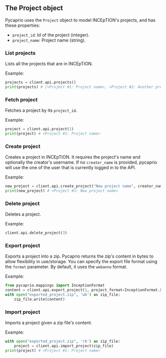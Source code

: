 ## The Project object

Pycaprio uses the `Project` object to model INCEpTION's projects, and has these properties:

* `project_id`: Id of the project (integer).
* `project_name`: Project name (string).


### List projects
Lists all the projects that are in INCEpTION.

Example:
```python
projects = client.api.projects()
print(projects) # [<Project #1: Project name>, <Project #2: Another project>]
```

### Fetch project
Fetches a project by its `project_id`.

Example: 

```python
project = client.api.project(1)
print(project) # <Project #1: Project name>
```

### Create project
Creates a project in INCEpTION. It requires the project's name and optionally the creator's username.
If no `creator_name` is provided, pycaprio will use the one of the user that is currently logged in to the API.

Example:

```python
new_project = client.api.create_project("New project name", creator_name="other user")
print(new_project) # <Project #3: New project name>
```

### Delete project
Deletes a project.

Example:

```python
client.api.delete_project(3)
```

### Export project
Exports a project into a zip. Pycaprio returns the zip's content in bytes to allow flexibility in use/storage.
You can specify the export file format using the `format` parameter. By default, it uses the `webanno` format. 

Example:

```python
from pycaprio.mappings import InceptionFormat
content = client.api.export_project(1, project_format=InceptionFormat.XMI) # type(content) is bytes
with open("exported_project.zip", 'wb') as zip_file:
    zip_file.write(content)
```

### Import project
Imports a project given a zip file's content.

Example:

```python
with open("exported_project.zip", 'rb') as zip_file:
    project = client.api.import_project(zip_file)
print(project) # <Project #1: Project name>
```

